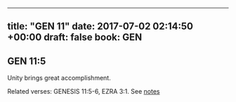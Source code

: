 
---
title: "GEN 11"
date: 2017-07-02 02:14:50 +00:00
draft: false
book: GEN
---

## GEN 11:5

Unity brings great accomplishment.

Related verses: GENESIS 11:5-6, EZRA 3:1. See [notes](https://my.bible.com/notes/2670141665390092566)

